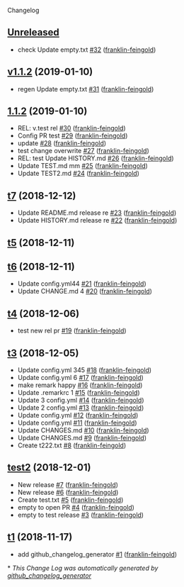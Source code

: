 Changelog

## [Unreleased](https://github.com/franklin-feingold/bids-specification-test/tree/HEAD)

-   check Update empty.txt [#32](https://github.com/franklin-feingold/bids-specification-test/pull/32) ([franklin-feingold](https://github.com/franklin-feingold))

## [v1.1.2](https://github.com/franklin-feingold/bids-specification-test/tree/v1.1.2) (2019-01-10)

-   regen Update empty.txt [#31](https://github.com/franklin-feingold/bids-specification-test/pull/31) ([franklin-feingold](https://github.com/franklin-feingold))

## [1.1.2](https://github.com/franklin-feingold/bids-specification-test/tree/1.1.2) (2019-01-10)

-   REL: v.test rel [#30](https://github.com/franklin-feingold/bids-specification-test/pull/30) ([franklin-feingold](https://github.com/franklin-feingold))
-   Config PR test [#29](https://github.com/franklin-feingold/bids-specification-test/pull/29) ([franklin-feingold](https://github.com/franklin-feingold))
-   update [#28](https://github.com/franklin-feingold/bids-specification-test/pull/28) ([franklin-feingold](https://github.com/franklin-feingold))
-   test change overwrite [#27](https://github.com/franklin-feingold/bids-specification-test/pull/27) ([franklin-feingold](https://github.com/franklin-feingold))
-   REL: test Update HISTORY.md [#26](https://github.com/franklin-feingold/bids-specification-test/pull/26) ([franklin-feingold](https://github.com/franklin-feingold))
-   Update TEST.md mm [#25](https://github.com/franklin-feingold/bids-specification-test/pull/25) ([franklin-feingold](https://github.com/franklin-feingold))
-   Update TEST2.md [#24](https://github.com/franklin-feingold/bids-specification-test/pull/24) ([franklin-feingold](https://github.com/franklin-feingold))

## [t7](https://github.com/franklin-feingold/bids-specification-test/tree/t7) (2018-12-12)

-   Update README.md release re [#23](https://github.com/franklin-feingold/bids-specification-test/pull/23) ([franklin-feingold](https://github.com/franklin-feingold))
-   Update HISTORY.md release re [#22](https://github.com/franklin-feingold/bids-specification-test/pull/22) ([franklin-feingold](https://github.com/franklin-feingold))

## [t5](https://github.com/franklin-feingold/bids-specification-test/tree/t5) (2018-12-11)

## [t6](https://github.com/franklin-feingold/bids-specification-test/tree/t6) (2018-12-11)

-   Update config.yml44 [#21](https://github.com/franklin-feingold/bids-specification-test/pull/21) ([franklin-feingold](https://github.com/franklin-feingold))
-   Update CHANGE.md 4 [#20](https://github.com/franklin-feingold/bids-specification-test/pull/20) ([franklin-feingold](https://github.com/franklin-feingold))

## [t4](https://github.com/franklin-feingold/bids-specification-test/tree/t4) (2018-12-06)

-   test new rel pr [#19](https://github.com/franklin-feingold/bids-specification-test/pull/19) ([franklin-feingold](https://github.com/franklin-feingold))

## [t3](https://github.com/franklin-feingold/bids-specification-test/tree/t3) (2018-12-05)

-   Update config.yml 345 [#18](https://github.com/franklin-feingold/bids-specification-test/pull/18) ([franklin-feingold](https://github.com/franklin-feingold))
-   Update config.yml 6 [#17](https://github.com/franklin-feingold/bids-specification-test/pull/17) ([franklin-feingold](https://github.com/franklin-feingold))
-   make remark happy [#16](https://github.com/franklin-feingold/bids-specification-test/pull/16) ([franklin-feingold](https://github.com/franklin-feingold))
-   Update .remarkrc 1 [#15](https://github.com/franklin-feingold/bids-specification-test/pull/15) ([franklin-feingold](https://github.com/franklin-feingold))
-   Update 3 config.yml [#14](https://github.com/franklin-feingold/bids-specification-test/pull/14) ([franklin-feingold](https://github.com/franklin-feingold))
-   Update  2 config.yml [#13](https://github.com/franklin-feingold/bids-specification-test/pull/13) ([franklin-feingold](https://github.com/franklin-feingold))
-   Update config.yml [#12](https://github.com/franklin-feingold/bids-specification-test/pull/12) ([franklin-feingold](https://github.com/franklin-feingold))
-   Update config.yml [#11](https://github.com/franklin-feingold/bids-specification-test/pull/11) ([franklin-feingold](https://github.com/franklin-feingold))
-   Update CHANGES.md [#10](https://github.com/franklin-feingold/bids-specification-test/pull/10) ([franklin-feingold](https://github.com/franklin-feingold))
-   Update CHANGES.md [#9](https://github.com/franklin-feingold/bids-specification-test/pull/9) ([franklin-feingold](https://github.com/franklin-feingold))
-   Create t222.txt [#8](https://github.com/franklin-feingold/bids-specification-test/pull/8) ([franklin-feingold](https://github.com/franklin-feingold))

## [test2](https://github.com/franklin-feingold/bids-specification-test/tree/test2) (2018-12-01)

-   New release [#7](https://github.com/franklin-feingold/bids-specification-test/pull/7) ([franklin-feingold](https://github.com/franklin-feingold))
-   New release [#6](https://github.com/franklin-feingold/bids-specification-test/pull/6) ([franklin-feingold](https://github.com/franklin-feingold))
-   Create test.txt [#5](https://github.com/franklin-feingold/bids-specification-test/pull/5) ([franklin-feingold](https://github.com/franklin-feingold))
-   empty to open PR [#4](https://github.com/franklin-feingold/bids-specification-test/pull/4) ([franklin-feingold](https://github.com/franklin-feingold))
-   empty to test release [#3](https://github.com/franklin-feingold/bids-specification-test/pull/3) ([franklin-feingold](https://github.com/franklin-feingold))

## [t1](https://github.com/franklin-feingold/bids-specification-test/tree/t1) (2018-11-17)

-   add github_changelog_generator [#1](https://github.com/franklin-feingold/bids-specification-test/pull/1) ([franklin-feingold](https://github.com/franklin-feingold))

\* _This Change Log was automatically generated by [github_changelog_generator](https://github.com/skywinder/Github-Changelog-Generator)_

